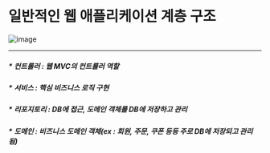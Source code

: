 일반적인 웹 애플리케이션 계층 구조</br>
==========================
![image](https://user-images.githubusercontent.com/70207093/152483351-235c4671-bf66-41d5-8062-a8f0b5ba2b96.png)
</br>
* * *
<h5>* 컨트롤러 : 웹 MVC의 컨트롤러 역할</br>
<h5>* 서비스 : 핵심 비즈니스 로직 구현</br>
<h5>* 리포지토리 : DB에 접근, 도메인 객체를 DB에 저장하고 관리</br>
<h5>* 도메인 : 비즈니스 도메인 객체(ex : 회원, 주문, 쿠폰 등등 주로 DB에 저장되고 관리됨)
